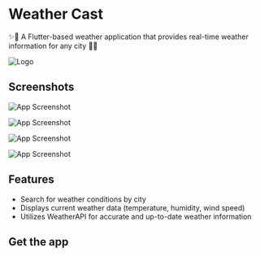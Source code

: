 
# Weather Cast

✨🔆 A Flutter-based weather application that provides real-time weather information for any city 🔆✨



![Logo](https://github.com/muhammad-mustafa1/weather-cast/blob/main/assets/images/splash.png)


## Screenshots

![App Screenshot](https://github.com/muhammad-mustafa1/weather-cast/blob/main/Screenshots/first_run.gif)

![App Screenshot](https://github.com/muhammad-mustafa1/weather-cast/blob/main/Screenshots/%232-.png)

![App Screenshot](https://github.com/muhammad-mustafa1/weather-cast/blob/main/Screenshots/%234-.png)

![App Screenshot](https://github.com/muhammad-mustafa1/weather-cast/blob/main/Screenshots/%233-.png)


## Features
- Search for weather conditions by city
- Displays current weather data (temperature, humidity, wind speed)
- Utilizes WeatherAPI for accurate and up-to-date weather information

## Get the app

